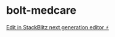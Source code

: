 # bolt-medcare

[Edit in StackBlitz next generation editor ⚡️](https://stackblitz.com/~/github.com/donvito/bolt-medcare)